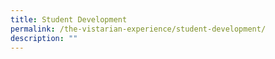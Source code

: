 ```yaml
---
title: Student Development
permalink: /the-vistarian-experience/student-development/
description: ""
---
```

